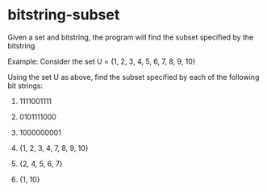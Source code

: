 # bitstring-subset
Given a set and bitstring, the program will find the subset specified by the bitstring

Example:
Consider the set U = {1, 2, 3, 4, 5, 6, 7, 8, 9, 10}

Using the set U as above, find the subset specified by each
of the following bit strings:
1. 1111001111
2. 0101111000
3. 1000000001

1. {1, 2, 3, 4, 7, 8, 9, 10}
2. {2, 4, 5, 6, 7}
3. {1, 10}

